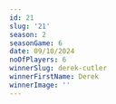 ```yaml
---
id: 21
slug: '21'
season: 2
seasonGame: 6
date: 09/10/2024
noOfPlayers: 6
winnerSlug: derek-cutler
winnerFirstName: Derek
winnerImage: ''
---
```

